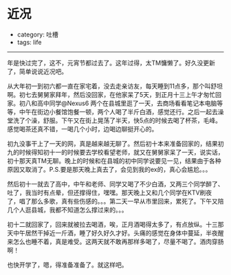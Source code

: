 # 近况
- category: 吐槽
- tags: life

---

年是快过完了，这不，元宵节都过去了。这年过得，太TM慵懒了。好久没更新了，简单说说近况吧。

从大年初一到初六都一直在家宅着，没去走亲访友，每天睡到11点多，那个叫舒坦啊。初七去舅舅家拜年，然后没回家，在他家呆了5天，到正月十三上午才匆忙回家。初八和高中同学@Nexus6 两个在县城里逛了一天，去商场看看笔记本电脑等等，中午在街边小餐馆饱餐一顿，两个人喝了半斤白酒，感觉还行。之后一起去澡堂洗了个澡，舒服。下午又在街上晃荡了半天，快5点的时候去喝了杯茶，毛峰。感觉喝茶还真不错，一喝几个小时，边喝边聊挺开心的。

初九没事干上了一天的网，真是越来越无聊了。然后初十本来准备回家的，结果初九的时候得知初十一的时候要去学校看望老师，就又在舅舅家呆了一天，说实话，初十那天真TM无聊。晚上的时候和在县城的初中同学说要见一见，结果由于各种原因又取消了。P.S.要是那天晚上真去了，会见到我的ex的，真心会尴尬。。。

然后初十一就去了高中，中午和老师、同学又喝了不少白酒，又两三个同学醉了、吐了，我当时有点晕，但还撑得住，嘿嘿。那天晚上又和几个同学在KTV刷夜了，唱了那么多歌，真有些伤感的。。。第二天一早从市里回来，累死了。下午又陪几个人逛县城，我都不知道怎么撑过来的。。。

初十二就回家了，回来就被拉去喝酒，唉，正月酒喝得太多了，有点放纵。十三那天中午居然干掉近一斤酒，睡了好久好久才好。头痛的感觉在身体中蔓延，半夜醒来怎么也睡不着，真是难受。这两天就不敢再那样多喝了，尽量不喝了。酒肉穿肠啊！

也快开学了，嗯，得准备准备了。就这样吧。